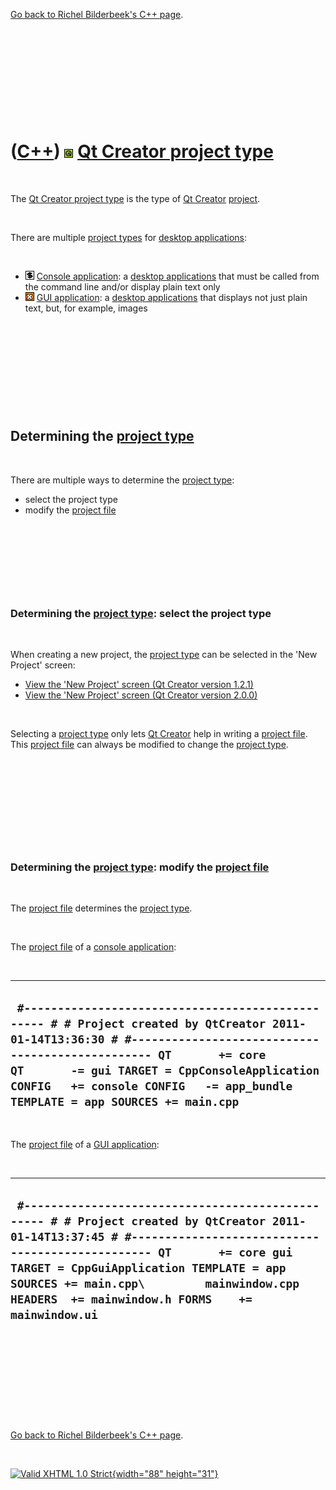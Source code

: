 

[Go back to Richel Bilderbeek's C++ page](Cpp.htm).

 

 

 

 

 

([C++](Cpp.htm)) ![Qt](PicQt.png) [Qt Creator project type](CppQtProjectType.htm)
=================================================================================

 

The [Qt Creator project type](CppQtProjectType.htm) is the type of [Qt
Creator](CppQtCreator.htm) [project](CppQtProject.htm).

 

There are multiple [project types](CppQtProjectType.htm) for [desktop
applications](CppDesktopApplication.htm):

 

-   ![console](PicConsole.png) [Console
    application](CppConsoleApplication.htm): a [desktop
    applications](CppDesktopApplication.htm) that must be called from
    the command line and/or display plain text only
-   ![GUI](PicGui.png) [GUI application](CppGuiApplication.htm): a
    [desktop applications](CppDesktopApplication.htm) that displays not
    just plain text, but, for example, images

 

 

 

 

 

Determining the [project type](CppQtProjectType.htm)
----------------------------------------------------

 

There are multiple ways to determine the [project
type](CppQtProjectType.htm):

-   select the project type
-   modify the [project file](CppQtProjectFile.htm)

 

 

 

 

### Determining the [project type](CppQtProjectType.htm): select the project type

 

When creating a new project, the [project type](CppQtProjectType.htm)
can be selected in the 'New Project' screen:

-   [View the 'New Project' screen (Qt Creator
    version 1.2.1)](CppQtCreatorNewProject_1_2_1.png)
-   [View the 'New Project' screen (Qt Creator
    version 2.0.0)](CppQtCreatorNewProject_2_0_0.png)

 

Selecting a [project type](CppQtProjectType.htm) only lets [Qt
Creator](CppQtCreator.htm) help in writing a [project
file](CppQtProjectFile.htm). This [project file](CppQtProjectFile.htm)
can always be modified to change the [project
type](CppQtProjectType.htm).

 

 

 

 

 

### Determining the [project type](CppQtProjectType.htm): modify the [project file](CppQtProjectFile.htm)

 

The [project file](CppQtProjectFile.htm) determines the [project
type](CppQtProjectType.htm).

 

The [project file](CppQtProjectFile.htm) of a [console
application](CppConsoleApplication.htm):

 

  ---------------------------------------------------------------------------------------------------------------------------------------------------------------------------------------------------------------------------------------------------------------------------------------------------------------
  ` #------------------------------------------------- # # Project created by QtCreator 2011-01-14T13:36:30 # #------------------------------------------------- QT       += core QT       -= gui TARGET = CppConsoleApplication CONFIG   += console CONFIG   -= app_bundle TEMPLATE = app SOURCES += main.cpp`
  ---------------------------------------------------------------------------------------------------------------------------------------------------------------------------------------------------------------------------------------------------------------------------------------------------------------

 

The [project file](CppQtProjectFile.htm) of a [GUI
application](CppGuiApplication.htm):

 

  -------------------------------------------------------------------------------------------------------------------------------------------------------------------------------------------------------------------------------------------------------------------------------------------------------------------------------
  ` #------------------------------------------------- # # Project created by QtCreator 2011-01-14T13:37:45 # #------------------------------------------------- QT       += core gui TARGET = CppGuiApplication TEMPLATE = app SOURCES += main.cpp\         mainwindow.cpp HEADERS  += mainwindow.h FORMS    += mainwindow.ui`
  -------------------------------------------------------------------------------------------------------------------------------------------------------------------------------------------------------------------------------------------------------------------------------------------------------------------------------

 

 

 

 

 

[Go back to Richel Bilderbeek's C++ page](Cpp.htm).



 

[![Valid XHTML 1.0 Strict](valid-xhtml10.png){width="88"
height="31"}](http://validator.w3.org/check?uri=referer)
